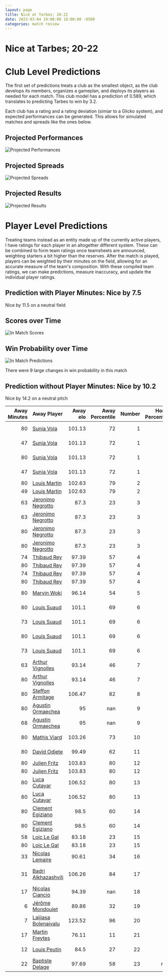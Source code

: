 ```yaml
---  
layout: page  
title: Nice at Tarbes; 20-22  
date: 2023-03-04 19:00:00 18:00:00 -0500  
categories: match review  
---
```

# Nice at Tarbes; 20-22

# Club Level Predictions


The first set of predictions treats a club as the smallest object, as the club develops its members, organizes a gameplan, and deploys its players as needed for each match. This club model has a prediction of 0.589, which translates to predicting Tarbes to win by 3.2.

Each club has a rating and a rating deviation (simiar to a Glicko system), and expected performances can be generated. This allows for simulated matches and spreads like the ones below.
## Projected Performances


![Projected Performances](plots/performances_2023-03-04-Tarbes-Nice.png)
## Projected Spreads


![Projected Spreads](plots/spreads_2023-03-04-Tarbes-Nice.png)
## Projected Results


![Projected Results](plots/resultbar_2023-03-04-Tarbes-Nice.png)
# Player Level Predictions


Treating teams instead as an entity made up of the currently active players, I have ratings for each player in an altogether different system. These can be combined to form team ratings once teamsheets are announced, weighting starters a bit higher than the reserves. After the match is played, players can be weighted by their minutes on the field, allowing for an accurate measure of the team's composition. With these compiled team ratings, we can make predictions, measure inaccuracy, and update the individual player ratings.
## Prediction with Player Minutes: Nice by 7.5


Nice by 11.5 on a neutral field
## Scores over Time


![In Match Scores](plots/recap_scores_2023-03-04-Tarbes-Nice.png)
## Win Probability over Time


![In Match Predictions](plots/recap_prob_2023-03-04-Tarbes-Nice.png)

There were 9 large changes in win probability in this match
## Prediction without Player Minutes: Nice by 10.2


Nice by 14.2 on a neutral pitch



|   Away Minutes | Away Player                                                             |   Away elo |   Away Percentile |   Number |   Home Percentile |   Home elo | Home Player                                                                      |   Home Minutes |
|---------------:|:------------------------------------------------------------------------|-----------:|------------------:|---------:|------------------:|-----------:|:---------------------------------------------------------------------------------|---------------:|
|             80 | [Sunia Vola](..//playerfiles//SuniaVola_cleaned.md)                     |     101.13 |                72 |        1 |                54 |      98.78 | [Antoine Palisse](..//playerfiles//AntoinePalisse_cleaned.md)                    |             47 |
|             47 | [Sunia Vola](..//playerfiles//SuniaVola_cleaned.md)                     |     101.13 |                72 |        1 |                54 |      98.78 | [Antoine Palisse](..//playerfiles//AntoinePalisse_cleaned.md)                    |             47 |
|             80 | [Sunia Vola](..//playerfiles//SuniaVola_cleaned.md)                     |     101.13 |                72 |        1 |                54 |      98.78 | [Antoine Palisse](..//playerfiles//AntoinePalisse_cleaned.md)                    |             80 |
|             47 | [Sunia Vola](..//playerfiles//SuniaVola_cleaned.md)                     |     101.13 |                72 |        1 |                54 |      98.78 | [Antoine Palisse](..//playerfiles//AntoinePalisse_cleaned.md)                    |             80 |
|             80 | [Louis Martin](..//playerfiles//LouisMartin_cleaned.md)                 |     102.63 |                79 |        2 |                95 |     118.07 | [Enzo Mondon](..//playerfiles//EnzoMondon_cleaned.md)                            |             80 |
|             49 | [Louis Martin](..//playerfiles//LouisMartin_cleaned.md)                 |     102.63 |                79 |        2 |                95 |     118.07 | [Enzo Mondon](..//playerfiles//EnzoMondon_cleaned.md)                            |             80 |
|             63 | [Jeronimo Negrotto](..//playerfiles//JeronimoNegrotto_cleaned.md)       |      87.3  |                23 |        3 |                49 |      94.48 | [Aleksi Tchitchiashvili](..//playerfiles//AleksiTchitchiashvili_cleaned.md)      |             52 |
|             63 | [Jeronimo Negrotto](..//playerfiles//JeronimoNegrotto_cleaned.md)       |      87.3  |                23 |        3 |                49 |      94.48 | [Aleksi Tchitchiashvili](..//playerfiles//AleksiTchitchiashvili_cleaned.md)      |             80 |
|             80 | [Jeronimo Negrotto](..//playerfiles//JeronimoNegrotto_cleaned.md)       |      87.3  |                23 |        3 |                49 |      94.48 | [Aleksi Tchitchiashvili](..//playerfiles//AleksiTchitchiashvili_cleaned.md)      |             80 |
|             80 | [Jeronimo Negrotto](..//playerfiles//JeronimoNegrotto_cleaned.md)       |      87.3  |                23 |        3 |                49 |      94.48 | [Aleksi Tchitchiashvili](..//playerfiles//AleksiTchitchiashvili_cleaned.md)      |             52 |
|             74 | [Thibaud Rey](..//playerfiles//ThibaudRey_cleaned.md)                   |      97.39 |                57 |        4 |                 6 |      71.01 | [Paul Sajous](..//playerfiles//PaulSajous_cleaned.md)                            |             80 |
|             80 | [Thibaud Rey](..//playerfiles//ThibaudRey_cleaned.md)                   |      97.39 |                57 |        4 |                 6 |      71.01 | [Paul Sajous](..//playerfiles//PaulSajous_cleaned.md)                            |             48 |
|             74 | [Thibaud Rey](..//playerfiles//ThibaudRey_cleaned.md)                   |      97.39 |                57 |        4 |                 6 |      71.01 | [Paul Sajous](..//playerfiles//PaulSajous_cleaned.md)                            |             48 |
|             80 | [Thibaud Rey](..//playerfiles//ThibaudRey_cleaned.md)                   |      97.39 |                57 |        4 |                 6 |      71.01 | [Paul Sajous](..//playerfiles//PaulSajous_cleaned.md)                            |             80 |
|             80 | [Marvin Woki](..//playerfiles//MarvinWoki_cleaned.md)                   |      96.14 |                54 |        5 |                63 |      99.47 | [Antoine Bousquet](..//playerfiles//AntoineBousquet_cleaned.md)                  |             80 |
|             80 | [Louis Suaud](..//playerfiles//LouisSuaud_cleaned.md)                   |     101.1  |                69 |        6 |                84 |     109.2  | [Mattéo Coustalat](..//playerfiles//MattéoCoustalat_cleaned.md)                  |             56 |
|             73 | [Louis Suaud](..//playerfiles//LouisSuaud_cleaned.md)                   |     101.1  |                69 |        6 |                84 |     109.2  | [Mattéo Coustalat](..//playerfiles//MattéoCoustalat_cleaned.md)                  |             56 |
|             80 | [Louis Suaud](..//playerfiles//LouisSuaud_cleaned.md)                   |     101.1  |                69 |        6 |                84 |     109.2  | [Mattéo Coustalat](..//playerfiles//MattéoCoustalat_cleaned.md)                  |             80 |
|             73 | [Louis Suaud](..//playerfiles//LouisSuaud_cleaned.md)                   |     101.1  |                69 |        6 |                84 |     109.2  | [Mattéo Coustalat](..//playerfiles//MattéoCoustalat_cleaned.md)                  |             80 |
|             63 | [Arthur Vignolles](..//playerfiles//ArthurVignolles_cleaned.md)         |      93.14 |                46 |        7 |                60 |      98.07 | [Loan Real](..//playerfiles//LoanReal_cleaned.md)                                |             80 |
|             80 | [Arthur Vignolles](..//playerfiles//ArthurVignolles_cleaned.md)         |      93.14 |                46 |        7 |                60 |      98.07 | [Loan Real](..//playerfiles//LoanReal_cleaned.md)                                |             80 |
|             80 | [Steffon Armitage](..//playerfiles//SteffonArmitage_cleaned.md)         |     106.47 |                82 |        8 |                77 |     104.28 | [Willem Leon Massyn](..//playerfiles//WillemLeonMassyn_cleaned.md)               |             80 |
|             80 | [Agustin Ormaechea](..//playerfiles//AgustinOrmaechea_cleaned.md)       |      95    |               nan |        9 |                49 |      94.42 | [Thibaut Dulucq](..//playerfiles//ThibautDulucq_cleaned.md)                      |             80 |
|             68 | [Agustin Ormaechea](..//playerfiles//AgustinOrmaechea_cleaned.md)       |      95    |               nan |        9 |                49 |      94.42 | [Thibaut Dulucq](..//playerfiles//ThibautDulucq_cleaned.md)                      |             80 |
|             80 | [Mathis Viard](..//playerfiles//MathisViard_cleaned.md)                 |     103.26 |                73 |       10 |                88 |     114    | [Anthony  Fuertes](..//playerfiles//AnthonyFuertes_cleaned.md)                   |             80 |
|             80 | [David Odiete](..//playerfiles//DavidOdiete_cleaned.md)                 |      99.49 |                62 |       11 |                96 |     124.17 | [Jonathan Duffau](..//playerfiles//JonathanDuffau_cleaned.md)                    |             80 |
|             80 | [Julien Fritz](..//playerfiles//JulienFritz_cleaned.md)                 |     103.83 |                80 |       12 |                29 |      88.32 | [Johan Paulet](..//playerfiles//JohanPaulet_cleaned.md)                          |             80 |
|             80 | [Julien Fritz](..//playerfiles//JulienFritz_cleaned.md)                 |     103.83 |                80 |       12 |                29 |      88.32 | [Johan Paulet](..//playerfiles//JohanPaulet_cleaned.md)                          |             40 |
|             80 | [Luca Cutayar](..//playerfiles//LucaCutayar_cleaned.md)                 |     106.52 |                80 |       13 |                53 |      97.84 | [Pierre Descoubet](..//playerfiles//PierreDescoubet_cleaned.md)                  |             80 |
|             80 | [Luca Cutayar](..//playerfiles//LucaCutayar_cleaned.md)                 |     106.52 |                80 |       13 |                53 |      97.84 | [Pierre Descoubet](..//playerfiles//PierreDescoubet_cleaned.md)                  |             56 |
|             80 | [Clement Egiziano](..//playerfiles//ClementEgiziano_cleaned.md)         |      98.5  |                60 |       14 |                 2 |      60.35 | [Maxime Oltmann](..//playerfiles//MaximeOltmann_cleaned.md)                      |             80 |
|             80 | [Clement Egiziano](..//playerfiles//ClementEgiziano_cleaned.md)         |      98.5  |                60 |       14 |                 2 |      60.35 | [Maxime Oltmann](..//playerfiles//MaximeOltmann_cleaned.md)                      |             56 |
|             58 | [Loic Le Gal](..//playerfiles//LoicLeGal_cleaned.md)                    |      83.18 |                23 |       15 |                63 |      99.68 | [Thibaut Trotta](..//playerfiles//ThibautTrotta_cleaned.md)                      |             80 |
|             80 | [Loic Le Gal](..//playerfiles//LoicLeGal_cleaned.md)                    |      83.18 |                23 |       15 |                63 |      99.68 | [Thibaut Trotta](..//playerfiles//ThibautTrotta_cleaned.md)                      |             80 |
|             33 | [Nicolas Lemaire](..//playerfiles//NicolasLemaire_cleaned.md)           |      90.61 |                34 |       16 |                37 |      91.45 | [Alexandre Combier](..//playerfiles//AlexandreCombier_cleaned.md)                |             33 |
|             31 | [Badri Alkhazashvili](..//playerfiles//BadriAlkhazashvili_cleaned.md)   |     106.26 |                84 |       17 |                34 |      90.6  | [Mariano Ezequiel Filomeno](..//playerfiles//MarianoEzequielFilomeno_cleaned.md) |             28 |
|             17 | [Nicolas Ciancio](..//playerfiles//NicolasCiancio_cleaned.md)           |      94.39 |               nan |       18 |                65 |     105.03 | [Aurelien Ricart](..//playerfiles//AurelienRicart_cleaned.md)                    |             32 |
|              6 | [Jérôme Mondoulet](..//playerfiles//JérômeMondoulet_cleaned.md)         |      89.86 |                32 |       19 |                87 |     114.49 | [Léo Saint-Guilhem](..//playerfiles//LéoSaint-Guilhem_cleaned.md)                |             24 |
|              7 | [Laijiasa Bolenaivalu](..//playerfiles//LaijiasaBolenaivalu_cleaned.md) |     123.52 |                96 |       20 |                72 |     103.8  | [William Pees](..//playerfiles//WilliamPees_cleaned.md)                          |             40 |
|             17 | [Martin Freytes](..//playerfiles//MartinFreytes_cleaned.md)             |      76.11 |                11 |       21 |                33 |      89.69 | [Julien Cantan](..//playerfiles//JulienCantan_cleaned.md)                        |             24 |
|             12 | [Louis Peutin](..//playerfiles//LouisPeutin_cleaned.md)                 |      84.5  |                27 |       22 |                59 |      99.41 | [Vaea Tutuila Vaea](..//playerfiles//VaeaTutuilaVaea_cleaned.md)                 |             24 |
|             22 | [Baptiste Delage](..//playerfiles//BaptisteDelage_cleaned.md)           |      97.69 |                58 |       23 |               nan |     nan    | nan                                                                              |            nan |

